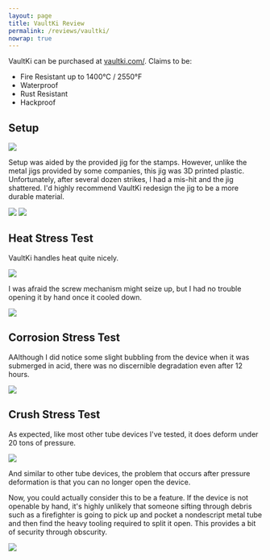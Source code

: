 ```yaml
---
layout: page
title: VaultKi Review
permalink: /reviews/vaultki/
nowrap: true
---
```

VaultKi can be purchased at <a href="https://vaultki.com/">vaultki.com/</a>. Claims to be:
<ul>
	<li>Fire Resistant up to 1400°C / 2550°F</li>
	<li>Waterproof</li>
	<li>Rust Resistant</li>
	<li>Hackproof</li>
</ul>

## Setup

<img src="../../img/devices/vaultki_setup.jpeg" />

Setup was aided by the provided jig for the stamps. However, unlike the metal jigs provided by some companies, this jig was 3D printed plastic. Unfortunately, after several dozen strikes, I had a mis-hit and the jig shattered. I'd highly recommend VaultKi redesign the jig to be a more durable material.

<img src="../../img/devices/vaultki_setup_fail.jpeg" />

<img src="../../img/devices/vaultki_new.jpeg" />

## Heat Stress Test

VaultKi handles heat quite nicely. 

<img src="../../img/devices/vaultki_heat.jpeg" />

I was afraid the screw mechanism might seize up, but I had no trouble opening it by hand once it cooled down.

<img src="../../img/devices/vaultki_heat2.jpeg" />

## Corrosion Stress Test

AAlthough I did notice some slight bubbling from the device when it was submerged in acid, there was no discernible degradation even after 12 hours.

<img src="../../img/devices/vaultki_acid.jpeg" />

## Crush Stress Test

As expected, like most other tube devices I've tested, it does deform under 20 tons of pressure.

<img src="../../img/devices/vaultki_crush.jpeg" />

And similar to other tube devices, the problem that occurs after pressure deformation is that you can no longer open the device.

Now, you could actually consider this to be a feature. If the device is not openable by hand, it's highly unlikely that someone sifting through debris such as a firefighter is going to pick up and pocket a nondescript metal tube and then find the heavy tooling required to split it open. This provides a bit of security through obscurity.

<img src="../../img/devices/vaultki_crush2.jpeg" />
